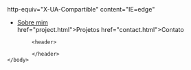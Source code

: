 <!DOCTYPE html>
<html lang="en">
<head>
    <meta charset="UTF-8">
    <meta> http-equiv="X-UA-Compartible" content="IE=edge"
    <meta name="viewport" content="width=device-width, initial-scale=1.0">
    <title>Document</title>
    <link rel="stylesheet" href="index.css">
</head>
<body>
    </nave>
         <ul>
             <li>
                  <a href="index.html"> Sobre mim </a>
                 </li>
                  </li>
                    <a> href="project.html">Projetos</a>
                 </li>
                </li>
                    <a> href="contact.html">Contato</a>
                 </li>
              </ul>
            </nav>
        
            <header>

            </header>
    </body>
</html>